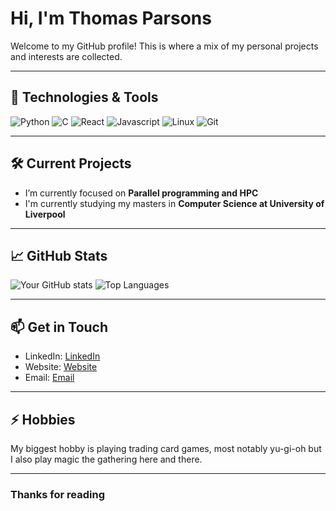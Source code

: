# Hi, I'm Thomas Parsons

Welcome to my GitHub profile! This is where a mix of my personal projects and interests are collected.

---

## 🔧 Technologies & Tools

![Python](https://img.shields.io/badge/-Python-3776AB?style=flat-square&logo=python&logoColor=white)
![C](https://img.shields.io/badge/-C-3776AB?style=flat-square&logo=c&logoColor=white)
![React](https://img.shields.io/badge/-React-00ADD8?style=flat-square&logo=react&logoColor=white)
![Javascript](https://img.shields.io/badge/JavaScript-F7DF1E?style=for-the-badge&logo=javascript&logoColor=black)
![Linux](https://img.shields.io/badge/Linux-FCC624?style=for-the-badge&logo=linux&logoColor=black)
![Git](https://img.shields.io/badge/-Git-F05032?style=flat-square&logo=git&logoColor=white)
<!-- Add or remove badges based on your skills -->

---

## 🛠 Current Projects

- I’m currently focused on **Parallel programming and HPC**
- I'm currently studying my masters in **Computer Science at University of Liverpool**

---

## 📈 GitHub Stats

![Your GitHub stats](https://github-readme-stats.vercel.app/api?username=snippy4&show_icons=true&theme=radical)
![Top Languages](https://github-readme-stats.vercel.app/api/top-langs/?username=snippy4&layout=compact&theme=radical)

---

## 📫 Get in Touch

- LinkedIn: [LinkedIn]([https://www.linkedin.com/in/your-username](https://www.linkedin.com/in/thomas-parsons-6b6964225/))
- Website: [Website](https://thomascparsons.tech/)
- Email: [Email](mailto:thomascparsons@gmail.com)

---

## ⚡ Hobbies

My biggest hobby is playing trading card games, most notably yu-gi-oh but I also play magic the gathering here and there.

---

### Thanks for reading
